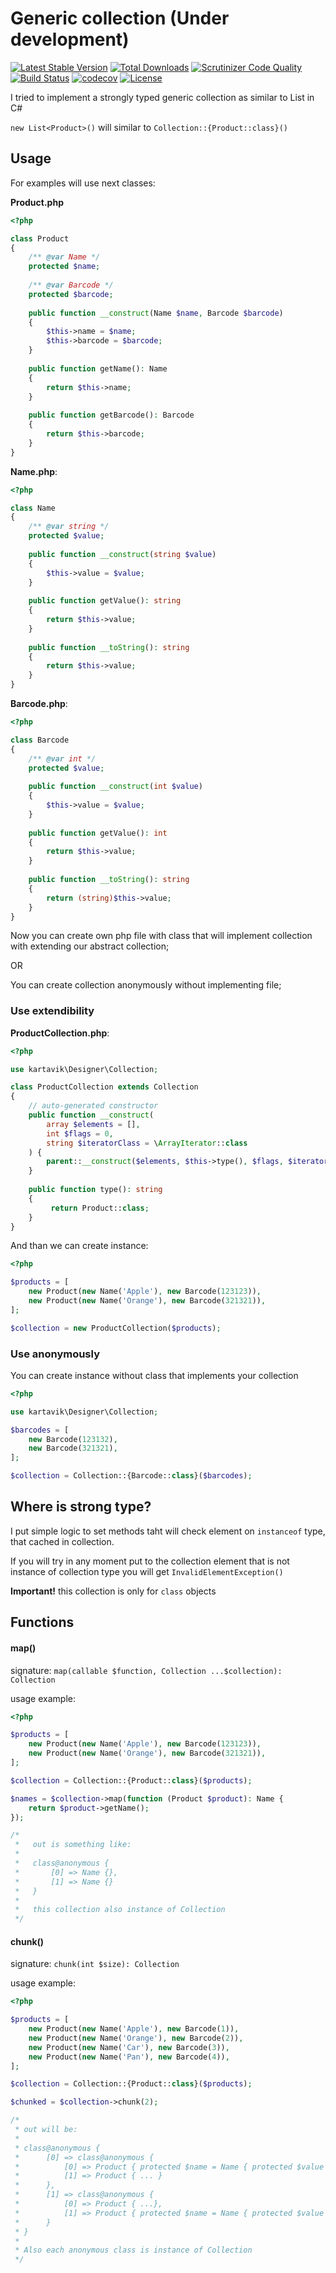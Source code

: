 # Generic collection (Under development)

[![Latest Stable Version](https://poser.pugx.org/kartavik/generic-collection-php/v/stable)](https://packagist.org/packages/kartavik/generic-collection-php)
[![Total Downloads](https://poser.pugx.org/kartavik/generic-collection-php/downloads)](https://packagist.org/packages/kartavik/generic-collection-php)
[![Scrutinizer Code Quality](https://scrutinizer-ci.com/g/KartaviK/generic-collection-php/badges/quality-score.png?b=master)](https://scrutinizer-ci.com/g/KartaviK/generic-collection-php/?branch=master)
[![Build Status](https://travis-ci.org/KartaviK/generic-collection-php.svg?branch=master)](https://travis-ci.org/KartaviK/generic-collection-php)
[![codecov](https://codecov.io/gh/KartaviK/generic-collection-php/branch/master/graph/badge.svg)](https://codecov.io/gh/KartaviK/generic-collection-php)
[![License](https://poser.pugx.org/kartavik/generic-collection-php/license)](https://github.com/KartaviK/generic-collection-php/blob/master/LICENSE)

I tried to implement a strongly typed generic collection as similar to List<T> in C#

`new List<Product>()` will similar to `Collection::{Product::class}()`

## Usage

For examples will use next classes:

**Product.php**
```php
<?php

class Product
{
    /** @var Name */
    protected $name;
    
    /** @var Barcode */
    protected $barcode;
    
    public function __construct(Name $name, Barcode $barcode) 
    {
        $this->name = $name;
        $this->barcode = $barcode;
    }
    
    public function getName(): Name
    {
        return $this->name;
    }
    
    public function getBarcode(): Barcode
    {
        return $this->barcode;
    }
}
```

**Name.php**:
```php
<?php

class Name
{
    /** @var string */
    protected $value;
    
    public function __construct(string $value)
    {
        $this->value = $value;
    }
    
    public function getValue(): string
    {
        return $this->value;
    }
    
    public function __toString(): string
    {
        return $this->value;
    }
}
```

**Barcode.php**:
```php
<?php

class Barcode
{
    /** @var int */
    protected $value;
    
    public function __construct(int $value) 
    {
        $this->value = $value;
    }
    
    public function getValue(): int
    {
        return $this->value;
    }
    
    public function __toString(): string
    {
        return (string)$this->value;
    }
}
```

Now you can create own php file with class
that will implement collection with extending our abstract collection;

OR

You can create collection anonymously without implementing file;

### Use extendibility

**ProductCollection.php**:
```php
<?php

use kartavik\Designer\Collection;

class ProductCollection extends Collection
{
    // auto-generated constructor
    public function __construct(
        array $elements = [],
        int $flags = 0,
        string $iteratorClass = \ArrayIterator::class
    ) {
        parent::__construct($elements, $this->type(), $flags, $iteratorClass);
    }
    
    public function type(): string 
    {
         return Product::class;
    }
}
```

And than we can create instance:

```php
<?php

$products = [
    new Product(new Name('Apple'), new Barcode(123123)),
    new Product(new Name('Orange'), new Barcode(321321)),
];

$collection = new ProductCollection($products);
```

### Use anonymously

You can create instance without class that implements your collection

```php
<?php

use kartavik\Designer\Collection;

$barcodes = [
    new Barcode(123132),
    new Barcode(321321),
];

$collection = Collection::{Barcode::class}($barcodes);
```

## Where is strong type?

I put simple logic to set methods taht will check element on `instanceof` type,
that cached in collection.

If you will try in any moment put to the collection element that is not instance of collection type
you will get `InvalidElementException()`

**Important!** this collection is only for `class` objects

## Functions

#### **map()**

signature:
`map(callable $function, Collection ...$collection): Collection`

usage example:
```php
<?php

$products = [
    new Product(new Name('Apple'), new Barcode(123123)),
    new Product(new Name('Orange'), new Barcode(321321)),
];

$collection = Collection::{Product::class}($products);

$names = $collection->map(function (Product $product): Name {
    return $product->getName();
});

/*
 *   out is something like:
 * 
 *   class@anonymous {
 *       [0] => Name {},
 *       [1] => Name {}
 *   }
 *   
 *   this collection also instance of Collection
 */
```

#### **chunk()**

signature: 
`chunk(int $size): Collection`

usage example:
```php
<?php

$products = [
    new Product(new Name('Apple'), new Barcode(1)),
    new Product(new Name('Orange'), new Barcode(2)),
    new Product(new Name('Car'), new Barcode(3)),
    new Product(new Name('Pan'), new Barcode(4)),
];

$collection = Collection::{Product::class}($products);

$chunked = $collection->chunk(2);

/*
 * out will be:
 * 
 * class@anonymous {
 *      [0] => class@anonymous {
 *          [0] => Product { protected $name = Name { protected $value = 'Apple' } ... },
 *          [1] => Product { ... }
 *      },
 *      [1] => class@anonymous {
 *          [0] => Product { ...},
 *          [1] => Product { protected $name = Name { protected $value = 'Pan' } }
 *      }
 * }
 * 
 * Also each anonymous class is instance of Collection
 */
```
